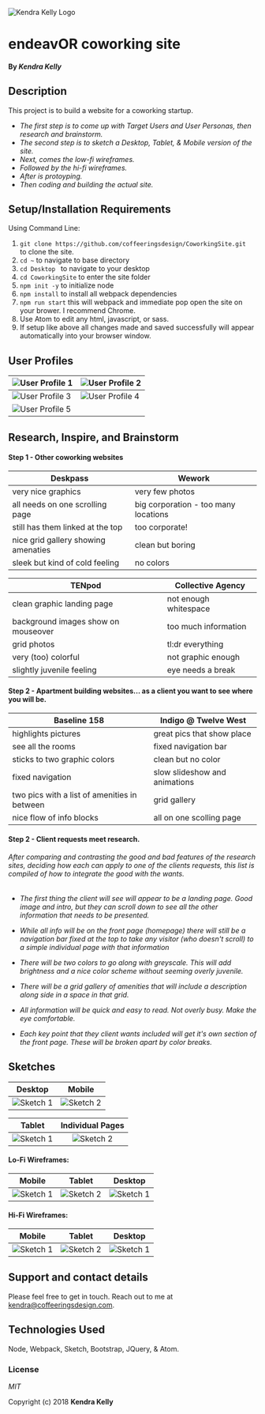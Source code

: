 ![Kendra Kelly Logo](/kk.png)


# endeavOR coworking site

#### By _**Kendra Kelly**_

## Description

This project is to build a website for a coworking startup.

* _The first step is to come up with Target Users and User Personas, then research and brainstorm._
* _The second step is to sketch a Desktop, Tablet, & Mobile version of the site._
* _Next, comes the low-fi wireframes._
* _Followed by the hi-fi wireframes._
* _After is protoyping._
* _Then coding and building the actual site._

## Setup/Installation Requirements
Using Command Line:
1. ``git clone https://github.com/coffeeringsdesign/CoworkingSite.git `` to clone the site.
2. ``cd ~`` to navigate to base directory
3. ``cd Desktop `` to navigate to your desktop
4. ``cd CoworkingSite`` to enter the site folder
5. ``npm init -y`` to initialize node
6. ``npm install`` to install all webpack dependencies
7. ``npm run start`` this will webpack and immediate pop open the site on your brower. I recommend Chrome.
8. Use Atom to edit any html, javascript, or sass.
9. If setup like above all changes made and saved successfully will appear automatically into your browser window.

## User Profiles

![User Profile 1](src/assets/img/1.jpg) | ![User Profile 2](src/assets/img/2.jpg)
---------------------- | -----------------------
![User Profile 3](src/assets/img/3.jpg) | ![User Profile 4](src/assets/img/4.jpg)
![User Profile 5](src/assets/img/5.jpg) |

## Research, Inspire, and Brainstorm

#### Step 1 - Other coworking websites

Deskpass | Wework
---------------------- | -----------------------
very nice graphics | very few photos
all needs on one scrolling page | big corporation - too many locations
still has them linked at the top | too corporate!
nice grid gallery showing amenaties | clean but boring
sleek but kind of cold feeling | no colors

TENpod | Collective Agency
---------------------- | -----------------------
clean graphic landing page | not enough whitespace
background images show on mouseover | too much information
grid photos | tl:dr everything
very (too) colorful | not graphic enough
slightly juvenile feeling | eye needs a break

#### Step 2 - Apartment building websites... as a client you want to see where you will be.

Baseline 158 | Indigo @ Twelve West
---------------------- | -----------------------
highlights pictures | great pics that show place
see all the rooms | fixed navigation bar
sticks to two graphic colors | clean but no color
fixed navigation | slow slideshow and animations
two pics with a list of amenities in between | grid gallery
nice flow of info blocks | all on one scolling page

#### Step 2 - Client requests meet research.

###### After comparing and contrasting the good and bad features of the research sites, deciding how each can apply to one of the clients requests, this list is compiled of how to integrate the good with the wants.

* _The first thing the client will see will appear to be a landing page. Good image and intro, but they can scroll down to see all the other information that needs to be presented._

* _While all info will be on the front page (homepage) there will still be a navigation bar fixed at the top to take any visitor (who doesn't scroll) to a simple individual page with that information_

* _There will be two colors to go along with greyscale. This will add brightness and a nice color scheme without seeming overly juvenile._

* _There will be a grid gallery of amenities that will include a description along side in a space in that grid._

* _All information will be quick and easy to read. Not overly busy. Make the eye comfortable._

* _Each key point that they client wants included will get it's own section of the front page. These will be broken apart by color breaks._

## Sketches

Desktop | Mobile
:-----------------------: | :-----------------------:
![Sketch 1](src/assets/img/sketch1.jpeg) | ![Sketch 2](src/assets/img/sketch2.jpeg)

Tablet | Individual Pages
:-----------------------: | :-----------------------:
![Sketch 1](src/assets/img/sketch3.jpeg) | ![Sketch 2](src/assets/img/sketch4.jpeg)

#### Lo-Fi Wireframes:
Mobile | Tablet | Desktop
:-----------------------: | :-----------------------: | :-----------------------:
![Sketch 1](src/assets/img/lowfiMobileWireframe.png) | ![Sketch 2](src/assets/img/lowfiTabletWireframe.png) | ![Sketch 1](src/assets/img/lowfiDesktopWireframe.png)

#### Hi-Fi Wireframes:
Mobile | Tablet | Desktop
:-----------------------: | :-----------------------: | :-----------------------:
![Sketch 1](src/assets/img/hifiMobileWireframes.png) | ![Sketch 2](src/assets/img/hifiTabletWireframes.png) | ![Sketch 1](src/assets/img/hifiDesktopWireframes.png)


<!-- #### Final Site:
![Page 1](img/) | ![Page 2](img/)
---------------------- | -----------------------
![Page 3](img/) | ![Page 4](img/) -->


## Support and contact details

Please feel free to get in touch. Reach out to me at kendra@coffeeringsdesign.com.

## Technologies Used

Node, Webpack, Sketch, Bootstrap, JQuery, & Atom.

### License

*MIT*

Copyright (c) 2018 **Kendra Kelly**
